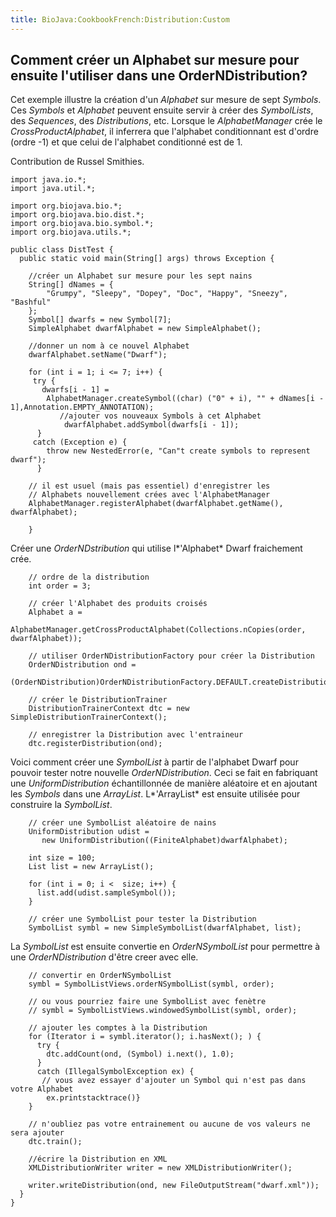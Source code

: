 ```yaml
---
title: BioJava:CookbookFrench:Distribution:Custom
---
```


Comment créer un Alphabet sur mesure pour ensuite l'utiliser dans une OrderNDistribution?
-----------------------------------------------------------------------------------------

Cet exemple illustre la création d'un *Alphabet* sur mesure de sept
*Symbols*. Ces *Symbols* et *Alphabet* peuvent ensuite servir à créer
des *SymbolLists*, des *Sequences*, des *Distributions*, etc. Lorsque le
*AlphabetManager* crée le *CrossProductAlphabet*, il inferrera que
l'alphabet conditionnant est d'ordre (ordre -1) et que celui de
l'alphabet conditionné est de 1.

Contribution de Russel Smithies.

    import java.io.*;
    import java.util.*;

    import org.biojava.bio.*;
    import org.biojava.bio.dist.*;
    import org.biojava.bio.symbol.*;
    import org.biojava.utils.*;

    public class DistTest {
      public static void main(String[] args) throws Exception {

        //créer un Alphabet sur mesure pour les sept nains
        String[] dNames = {
            "Grumpy", "Sleepy", "Dopey", "Doc", "Happy", "Sneezy", "Bashful"
        };
        Symbol[] dwarfs = new Symbol[7];
        SimpleAlphabet dwarfAlphabet = new SimpleAlphabet();

        //donner un nom à ce nouvel Alphabet
        dwarfAlphabet.setName("Dwarf");

        for (int i = 1; i <= 7; i++) {
         try {
           dwarfs[i - 1] = 
            AlphabetManager.createSymbol((char) ("0" + i), "" + dNames[i - 1],Annotation.EMPTY_ANNOTATION);
               //ajouter vos nouveaux Symbols à cet Alphabet
                dwarfAlphabet.addSymbol(dwarfs[i - 1]);
          }
         catch (Exception e) {
            throw new NestedError(e, "Can"t create symbols to represent dwarf");
          }

        // il est usuel (mais pas essentiel) d'enregistrer les 
        // Alphabets nouvellement crées avec l'AlphabetManager
        AlphabetManager.registerAlphabet(dwarfAlphabet.getName(), dwarfAlphabet);

        }

Créer une *OrderNDstribution* qui utilise l*'Alphabet* Dwarf fraichement
crée.

        // ordre de la distribution
        int order = 3;

        // créer l'Alphabet des produits croisés
        Alphabet a = 
          AlphabetManager.getCrossProductAlphabet(Collections.nCopies(order, dwarfAlphabet));

        // utiliser OrderNDistributionFactory pour créer la Distribution
        OrderNDistribution ond = 
          (OrderNDistribution)OrderNDistributionFactory.DEFAULT.createDistribution(a);

        // créer le DistributionTrainer
        DistributionTrainerContext dtc = new SimpleDistributionTrainerContext();

        // enregistrer la Distribution avec l'entraineur
        dtc.registerDistribution(ond);

Voici comment créer une *SymbolList* à partir de l'alphabet Dwarf pour
pouvoir tester notre nouvelle *OrderNDistribution*. Ceci se fait en
fabriquant une *UniformDistribution* échantillonnée de manière aléatoire
et en ajoutant les *Symbols* dans une *ArrayList*. L*'ArrayList* est
ensuite utilisée pour construire la *SymbolList*.

        // créer une SymbolList aléatoire de nains
        UniformDistribution udist = 
           new UniformDistribution((FiniteAlphabet)dwarfAlphabet);

        int size = 100;
        List list = new ArrayList();

        for (int i = 0; i <  size; i++) {
          list.add(udist.sampleSymbol());
        }

        // créer une SymbolList pour tester la Distribution
        SymbolList symbl = new SimpleSymbolList(dwarfAlphabet, list);

La *SymbolList* est ensuite convertie en *OrderNSymbolList* pour
permettre à une *OrderNDistribution* d'être creer avec elle.

        // convertir en OrderNSymbolList
        symbl = SymbolListViews.orderNSymbolList(symbl, order);

        // ou vous pourriez faire une SymbolList avec fenètre
        // symbl = SymbolListViews.windowedSymbolList(symbl, order);

        // ajouter les comptes à la Distribution
        for (Iterator i = symbl.iterator(); i.hasNext(); ) {
          try {
            dtc.addCount(ond, (Symbol) i.next(), 1.0);
          }
          catch (IllegalSymbolException ex) {
           // vous avez essayer d'ajouter un Symbol qui n'est pas dans votre Alphabet
            ex.printstacktrace()}
        }

        // n'oubliez pas votre entrainement ou aucune de vos valeurs ne sera ajouter
        dtc.train();

        //écrire la Distribution en XML
        XMLDistributionWriter writer = new XMLDistributionWriter();

        writer.writeDistribution(ond, new FileOutputStream("dwarf.xml"));
      }
    }
